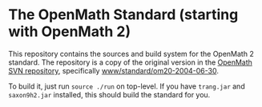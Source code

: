 # The OpenMath Standard (starting with OpenMath 2)

This repository contains the sources and build system for the OpenMath 2 standard. The
repository is a copy of the original version in the
[OpenMath SVN repository](https://github.com/OpenMath/OMSVN), specifically 
[www/standard/om20-2004-06-30](https://github.com/OpenMath/OMSVN/tree/master/www/standard/om20-2004-06-30).

To build it, just run `source ./run` on top-level. If you have `trang.jar` and
`saxon9h2.jar` installed, this should build the standard for you.
